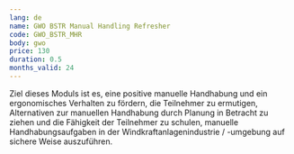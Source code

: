 ```yaml
---
lang: de
name: GWO BSTR Manual Handling Refresher
code: GWO_BSTR_MHR
body: gwo
price: 130
duration: 0.5
months_valid: 24
---
```


Ziel dieses Moduls ist es, eine positive manuelle Handhabung und ein ergonomisches Verhalten zu fördern, die Teilnehmer zu ermutigen, Alternativen zur manuellen Handhabung durch Planung in Betracht zu ziehen und die Fähigkeit der Teilnehmer zu schulen, manuelle Handhabungsaufgaben in der Windkraftanlagenindustrie / -umgebung auf sichere Weise auszuführen.